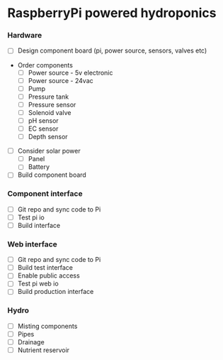# RaspberryPi powered hydroponics

### Hardware
- [ ] Design component board (pi, power source, sensors, valves etc)
- Order components
  - [ ] Power source - 5v electronic
  - [ ] Power source - 24vac
  - [ ] Pump
  - [ ] Pressure tank
  - [ ] Pressure sensor
  - [ ] Solenoid valve
  - [ ] pH sensor
  - [ ] EC sensor
  - [ ] Depth sensor
- [ ] Consider solar power
  - [ ] Panel
  - [ ] Battery
- [ ] Build component board

### Component interface
- [ ] Git repo and sync code to Pi
- [ ] Test pi io
- [ ] Build interface

### Web interface
- [ ] Git repo and sync code to Pi
- [ ] Build test interface
- [ ] Enable public access
- [ ] Test pi web io
- [ ] Build production interface

### Hydro
- [ ] Misting components
- [ ] Pipes
- [ ] Drainage
- [ ] Nutrient reservoir
